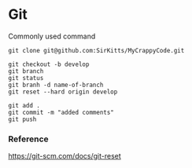 # Git
Commonly used command

```
git clone git@github.com:SirKitts/MyCrappyCode.git 
```

```
git checkout -b develop
git branch
git status
git branh -d name-of-branch
git reset --hard origin develop
```

```
git add .
git commit -m "added comments"
git push
```

### Reference
https://git-scm.com/docs/git-reset
